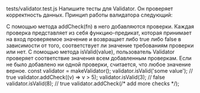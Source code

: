 tests/validator.test.js
Напишите тесты для Validator. Он проверяет корректность данных. Принцип работы валидатора следующий:

С помощью метода addCheck(fn) в него добавляются проверки. Каждая проверка представляет из себя функцию-предикат, которая принимает на вход проверяемое значение и возвращает либо true либо false в зависимости от того, соответствует ли значение требованиям проверки или нет.
С помощью метода isValid(value), пользователь Validator проверяет соответствие значения всем добавленным проверкам. Если не было добавлено ни одной проверки, считается, что любое значение верное.
const validator = makeValidator();
validator.isValid('some value'); // true
validator.addCheck((v) => v > 5);
validator.isValid(3); // false
validator.isValid(8); // true
validator.addCheck(/* add more checks */);